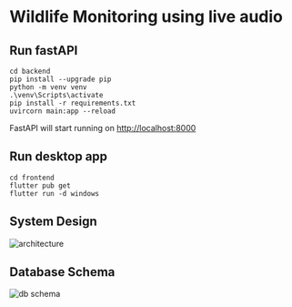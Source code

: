 # Wildlife Monitoring using live audio

## Run fastAPI

```
cd backend
pip install --upgrade pip
python -m venv venv
.\venv\Scripts\activate
pip install -r requirements.txt
uvircorn main:app --reload
```

FastAPI will start running on <http://localhost:8000>

## Run desktop app

```
cd frontend
flutter pub get
flutter run -d windows
```

## System Design

![architecture](https://github.com/Ankit-AP-Paul/wildlife-monitoring-software/assets/83993904/5dcfa878-dfe4-4675-8159-9f7348393301)

## Database Schema

![db schema](https://github.com/user-attachments/assets/4e909bac-90d6-4db7-b267-1f9123f6dc74)
